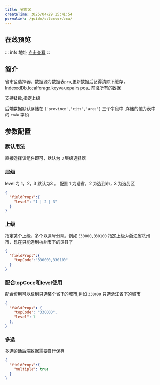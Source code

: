 ```yaml
---
title: 省市区
createTime: 2025/04/29 15:41:54
permalink: /guide/selector/pca/
---
```

## 在线预览
::: info 地址
[点击查看](https://echoyl.com/antadmin/components/selector/pca)
:::


## 简介

省市区选择器，数据源为数据表`pca`,更新数据后记得清除下缓存，IndexedDb.localforage.keyvaluepairs.pca_ 前缀所有的数据

支持级数,指定上级

后端数据默认存储在 `['province','city','area']` 三个字段中 ,存储的值为表中的 `code` 字段

## 参数配置

### 默认用法

直接选择该组件即可，默认为 `3` 层级选择器

### 层级

level 为 1，2，3 默认为3 。 配置 1 为选省，2 为选到市，3 为选到区

```json
{
  "fieldProps":{
    "level": "1 | 2 | 3"
  }
}
```

### 上级

指定某个上级，多个以逗号分隔。例如 `330000,330100` 指定上级为浙江省杭州市，现在只能选到杭州市下的区县了

```json
{
  "fieldProps":{
    "topCode":"330000,330100"
  }
}
```

### 配合topCode和level使用

配合使用可以做到只选某个省下的城市,例如 `330000` 只选浙江省下的城市

```json
{
  "fieldProps": {
    "topCode": "330000",
    "level": 1
  },
}
```

### 多选

多选的话后端数据需要自行保存

```json
{
  "fieldProps":{
    "multiple": true
  }
}
```